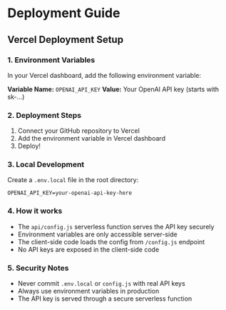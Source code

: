 # Deployment Guide

## Vercel Deployment Setup

### 1. Environment Variables
In your Vercel dashboard, add the following environment variable:

**Variable Name:** `OPENAI_API_KEY`
**Value:** Your OpenAI API key (starts with sk-...)

### 2. Deployment Steps
1. Connect your GitHub repository to Vercel
2. Add the environment variable in Vercel dashboard
3. Deploy!

### 3. Local Development
Create a `.env.local` file in the root directory:
```
OPENAI_API_KEY=your-openai-api-key-here
```

### 4. How it works
- The `api/config.js` serverless function serves the API key securely
- Environment variables are only accessible server-side
- The client-side code loads the config from `/config.js` endpoint
- No API keys are exposed in the client-side code

### 5. Security Notes
- Never commit `.env.local` or `config.js` with real API keys
- Always use environment variables in production
- The API key is served through a secure serverless function 